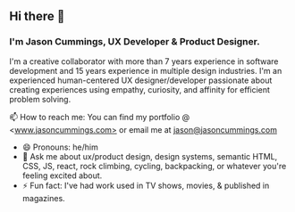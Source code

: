 ## Hi there 👋

### I'm Jason Cummings, UX Developer & Product Designer.

I'm a creative collaborator with more than 7 years experience in software development and 15 years experience in multiple design industries.
I'm an experienced human-centered UX designer/developer passionate about creating experiences using empathy, curiosity, and affinity for efficient problem solving.

📫 How to reach me: 
You can find my portfolio @ <www.jasoncummings.com> or email me at <jason@jasoncummings.com>

- 😄 Pronouns: he/him
- 💬 Ask me about ux/product design, design systems, semantic HTML, CSS, JS, react, rock climbing, cycling, backpacking, or whatever you're feeling excited about.
- ⚡ Fun fact: I've had work used in TV shows, movies, & published in magazines.




<!--
**jsonCummings/jsonCummings** is a ✨ _special_ ✨ repository because its `README.md` (this file) appears on your GitHub profile.

Here are some ideas to get you started:

- 🔭 I’m currently working on ...
- 🌱 I’m currently learning ...
- 👯 I’m looking to collaborate on ...
- 🤔 I’m looking for help with ...
- 💬 Ask me about ...
- 📫 How to reach me: ...
- 😄 Pronouns: ...
- ⚡ Fun fact: ...
-->
